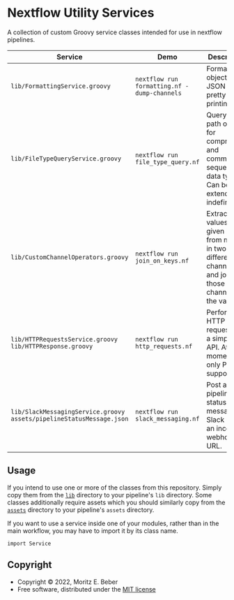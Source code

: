 # Nextflow Utility Services

A collection of custom Groovy service classes intended for use in nextflow pipelines.

| Service                                                                    | Demo                                        | Description                                                                                              |
| -------------------------------------------------------------------------- | ------------------------------------------- | -------------------------------------------------------------------------------------------------------- |
| `lib/FormattingService.groovy`                                             | `nextflow run formatting.nf -dump-channels` | Format objects as JSON for pretty printing.                                                              |
| `lib/FileTypeQueryService.groovy`                                          | `nextflow run file_type_query.nf`           | Query file path objects for compression and common sequencing data types. Can be extended indefinitely.  |
| `lib/CustomChannelOperators.groovy`                                        | `nextflow run join_on_keys.nf`              | Extract values via given keys from maps in two different channels and join those channels on the values. |
| `lib/HTTPRequestsService.groovy`<br/>`lib/HTTPResponse.groovy`             | `nextflow run http_requests.nf`             | Perform HTTP requests via a simplified API. At the moment only POST is supported.                        |
| `lib/SlackMessagingService.groovy`<br/>`assets/pipelineStatusMessage.json` | `nextflow run slack_messaging.nf`           | Post a pipeline status message to Slack using an incoming webhook URL.                                   |

## Usage

If you intend to use one or more of the classes from this repository. Simply copy them from the [`lib`](lib) directory to your pipeline's `lib` directory. Some classes additionally require assets which you should similarly copy from the [`assets`](assets) directory to your pipeline's `assets` directory.

If you want to use a service inside one of your modules, rather than in the main workflow, you may have to import it by its class name.

```nextflow
import Service
```

## Copyright

-   Copyright © 2022, Moritz E. Beber
-   Free software, distributed under the [MIT license](LICENSE)
